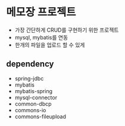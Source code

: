 # 메모장 프로젝트
* 가장 간단하게 CRUD를 구현하기 위한 프로젝트
* mysql, mybatis를 연동
* 한개의 파일을 업로드 할 수 있게

## dependency
* spring-jdbc
* mybatis
* mybatis-spring
* mysql-connector
* common-dbcp
* commons-io
* commons-fileupload